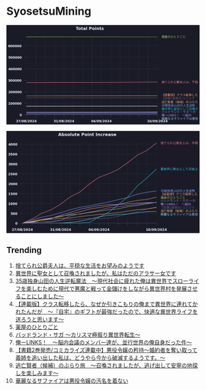 # SyosetsuMining


![](https://raw.githubusercontent.com/exc4l/SyosetsuMining/main/plots/point_trend.png)

![](https://raw.githubusercontent.com/exc4l/SyosetsuMining/main/plots/point_increase.png)


## Trending

1. [捨てられ公爵夫人は、平穏な生活をお望みのようです](https://ncode.syosetu.com/n4395il/)
2. [異世界に聖女として召喚されましたが、私はただのアラサー女です](https://ncode.syosetu.com/n4293io/)
3. [35歳独身山田の人生逆転魔法　～現代社会に疲れた俺は異世界でスローライフを楽しむために現代で悪魔と戦って金儲けをしながら異世界村を発展させることにしました～](https://ncode.syosetu.com/n3115io/)
4. [【連載版】クラス転移したら、なぜか引きこもりの俺まで異世界に連れてかれたんだが　～『自宅』のギフトが最強だったので、快適な異世界ライフを送ろうと思います～](https://ncode.syosetu.com/n3960io/)
5. [薬屋のひとりごと](https://ncode.syosetu.com/n9636x/)
6. [バッドランド・サガ ～カリスマ極振り異世界転生～](https://ncode.syosetu.com/n4990io/)
7. [俺ーLINKS！　～脳内会議のメンバー達が、並行世界の俺自身だった件～](https://ncode.syosetu.com/n7942io/)
8. [【書籍2巻発売/コミカライズ連載中】悪役令嬢の矜持〜婚約者を奪い取って義姉を追い出した私は、どうやら今から破滅するようです。〜](https://ncode.syosetu.com/n0753hr/)
9. [逃亡賢者（候補）のぶらり旅　〜召喚されましたが、逃げ出して安寧の地探しを楽しみます〜](https://ncode.syosetu.com/n5418hv/)
10. [華麗なるサファイアは悪役令嬢の汚名を着ない](https://ncode.syosetu.com/n5634io/)
